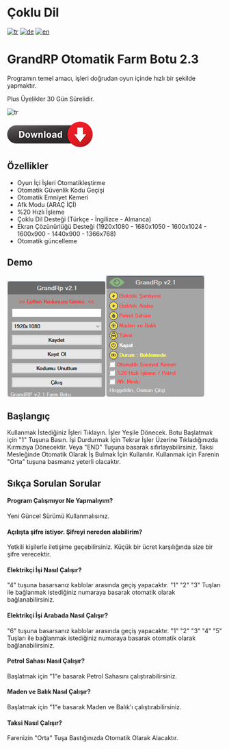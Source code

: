 # Çoklu Dil
[![tr](https://img.shields.io/badge/Dil-Türkçe-red.svg)](https://github.com/osmancitci/GrandRp-Farm/blob/main/README.tr.md)
[![de](https://img.shields.io/badge/Dil-Almanca-green.svg)](https://github.com/osmancitci/GrandRp-Farm/blob/main/README.de.md)
[![en](https://img.shields.io/badge/Dil-İngilizce-yellow.svg)](https://github.com/osmancitci/GrandRp-Farm/blob/main/README.md)

# GrandRP Otomatik Farm Botu 2.3

Programın temel amacı, işleri doğrudan oyun içinde hızlı bir şekilde yapmaktır.

Plus Üyelikler 30 Gün Sürelidir.

![tr](https://img.shields.io/github/downloads/osmancitci/GrandRp-Farm/total?color=HSL%28230%C2%B0%2C%200%25%2C%2050%25%29&label=İndirme)

[![tr](https://github.com/osmancitci/GrandRp-Farm/blob/main/Template/Download.png?raw=true)](https://github.com/osmancitci/GrandRp-Farm/releases/download/New/Potum.exe)

## Özellikler

-   Oyun İçi İşleri Otomatikleştirme
-   Otomatik Güvenlik Kodu Geçişi
-   Otomatik Emniyet Kemeri
-   Afk Modu (ARAÇ İÇİ)
-   %20 Hızlı İşleme
-   Çoklu Dil Desteği (Türkçe - İngilizce - Almanca)
-   Ekran Çözünürlüğü Desteği (1920x1080 - 1680x1050 - 1600x1024 - 1600x900 - 1440x900 - 1366x768)
-   Otomatik güncelleme

## Demo

![1](https://github.com/osmancitci/GrandRp-Farm/blob/main/Template/TR1.png?raw=true)![2](https://github.com/osmancitci/GrandRp-Farm/blob/main/Template/TR2.png?raw=true)

## Başlangıç

Kullanmak İstediğiniz İşleri Tıklayın. İşler Yeşile Dönecek. Botu Başlatmak için "1" Tuşuna Basın. İşi Durdurmak İçin Tekrar İşler Üzerine Tıkladığınızda Kırmızıya Dönecektir. Veya "END" Tuşuna basarak sıfırlayabilirsiniz.
Taksi Mesleğinde Otomatik Olarak İş Bulmak İçin Kullanılır. Kullanmak için Farenin "Orta" tuşuna basmanız yeterli olacaktır.

## Sıkça Sorulan Sorular

#### Program Çalışmıyor Ne Yapmalıyım?

Yeni Güncel Sürümü Kullanmalısınız.

#### Açılışta şifre istiyor. Şifreyi nereden alabilirim?

Yetkili kişilerle iletişime geçebilirsiniz. Küçük bir ücret karşılığında size bir şifre verecektir.

#### Elektrikçi İşi Nasıl Çalışır?

"4" tuşuna basarsanız kablolar arasında geçiş yapacaktır. "1" "2" "3" Tuşları ile bağlanmak istediğiniz numaraya basarak otomatik olarak bağlanabilirsiniz.

#### Elektrikçi İşi Arabada Nasıl Çalışır?

"6" tuşuna basarsanız kablolar arasında geçiş yapacaktır. "1" "2" "3" "4" "5" Tuşları ile bağlanmak istediğiniz numaraya basarak otomatik olarak bağlanabilirsiniz.

#### Petrol Sahası Nasıl Çalışır?

Başlatmak için "1"e basarak Petrol Sahasını çalıştırabilirsiniz.

#### Maden ve Balık Nasıl Çalışır?

Başlatmak için "1"e basarak Maden ve Balık'ı çalıştırabilirsiniz.

#### Taksi Nasıl Çalışır?

Farenizin "Orta" Tuşa Bastığınızda Otomatik Olarak Alacaktır.

